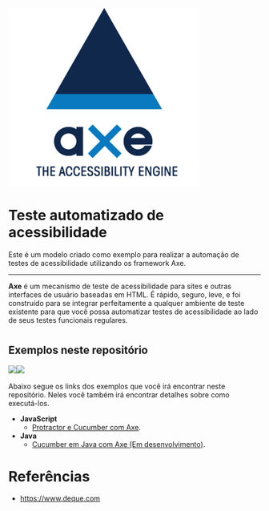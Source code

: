 ![Axe Logo](imgs/axELogo.png)
# Teste automatizado de acessibilidade

Este é um modelo criado como exemplo para realizar a automação de testes de acessibilidade utilizando os framework Axe.

___

**Axe** é um mecanismo de teste de acessibilidade para sites e outras interfaces de usuário baseadas em HTML. É rápido, seguro, leve, e foi construído para se integrar perfeitamente a qualquer ambiente de teste existente para que você possa automatizar testes de acessibilidade ao lado de seus testes funcionais regulares.

#
## Exemplos neste repositório
<img src="https://img.shields.io/badge/java-%23ED8B00.svg?&style=for-the-badge&logo=java&logoColor=white"/>[<img src="https://img.shields.io/badge/javascript%20-%23323330.svg?&style=for-the-badge&logo=javascript&logoColor=%23F7DF1E"/>](Protractor_AxeWebdriver)

Abaixo segue os links dos exemplos que você irá encontrar neste repositório.
Neles você também irá encontrar detalhes sobre como executá-los.

- **JavaScript**
   * [Protractor e Cucumber com Axe](Protractor_AxeWebdriver).
- **Java** 
   * [Cucumber em Java com Axe (Em desenvolvimento)]().



# Referências
- https://www.deque.com